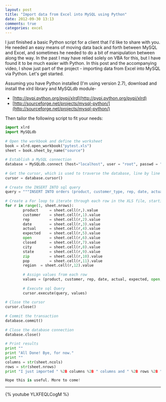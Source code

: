 ```yaml
---
layout: post
title: "Import data from Excel into MySQL using Python"
date: 2012-09-30 13:13
comments: true
categories: excel
---
```





I just finished a basic Python script for a client that I'd like to share with you. He needed an easy means of moving data back and forth between MySQL and Excel, and sometimes he needed to do a bit of manipulation between along the way. In the past I may have relied solely on VBA for this, but I have found it to be much easier with Python. In this post and the accompanying video, I show just part of the project - importing data from Excel into MySQL via Python. Let's get started.

Assuming you have Python installed (I'm using version 2.7), download and install the xlrd library and MySQLdb module-

- [http://pypi.python.org/pypi/xlrd](http://pypi.python.org/pypi/xlrd)
- [http://sourceforge.net/projects/mysql-python/](http://sourceforge.net/projects/mysql-python/)

Then tailor the following script to fit your needs:

```python
import xlrd
import MySQLdb
 
# Open the workbook and define the worksheet
book = xlrd.open_workbook("pytest.xls") 
sheet = book.sheet_by_name("source")
 
# Establish a MySQL connection
database = MySQLdb.connect (host="localhost", user = "root", passwd = "", db = "mysqlPython")
 
# Get the cursor, which is used to traverse the database, line by line
cursor = database.cursor()
 
# Create the INSERT INTO sql query
query = """INSERT INTO orders (product, customer_type, rep, date, actual, expected, open_opportunities, closed_opportunities, city, state, zip, population, region) VALUES (%s, %s, %s, %s, %s, %s, %s, %s, %s, %s, %s, %s, %s)"""
 
# Create a For loop to iterate through each row in the XLS file, starting at row 2 to skip the headers
for r in range(1, sheet.nrows):
		product		= sheet.cell(r,).value
		customer	= sheet.cell(r,1).value
		rep			= sheet.cell(r,2).value
		date		= sheet.cell(r,3).value
		actual		= sheet.cell(r,4).value
		expected	= sheet.cell(r,5).value
		open		= sheet.cell(r,6).value
		closed		= sheet.cell(r,7).value
		city		= sheet.cell(r,8).value
		state		= sheet.cell(r,9).value
		zip			= sheet.cell(r,10).value
		pop			= sheet.cell(r,11).value
		region	= sheet.cell(r,12).value
 
		# Assign values from each row
		values = (product, customer, rep, date, actual, expected, open, closed, city, state, zip, pop, region)
 
		# Execute sql Query
		cursor.execute(query, values)
 
# Close the cursor
cursor.close()
 
# Commit the transaction
database.commit()
 
# Close the database connection
database.close()
 
# Print results
print ""
print "All Done! Bye, for now."
print ""
columns = str(sheet.ncols)
rows = str(sheet.nrows)
print "I just imported " %2B columns %2B " columns and " %2B rows %2B " rows to MySQL!"

Hope this is useful. More to come!
```


---

{% youtube YLXFEQLCogM %}
